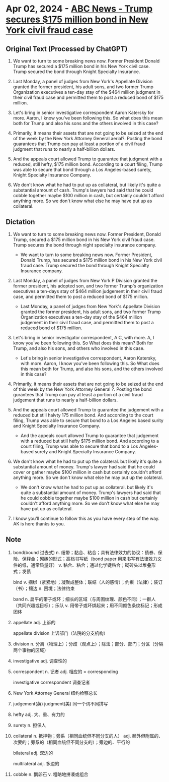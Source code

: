 # Apr 02, 2024 - [ABC News - Trump secures $175 million bond in New York civil fraud case](https://www.youtube.com/watch?v=oh0ApT-XWcI)

## Original Text (Processed by ChatGPT)

1. We want to turn to some breaking news now. Former President Donald Trump has secured a $175 million bond in his New York civil case. Trump secured the bond through Knight Specialty Insurance.

2. Last Monday, a panel of judges from New York's Appellate Division granted the former president, his adult sons, and two former Trump Organization executives a ten-day stay of the $464 million judgment in their civil fraud case and permitted them to post a reduced bond of $175 million.

3. Let's bring in senior investigative correspondent Aaron Katersky for more. Aaron, I know you've been following this. So what does this mean both for Trump and also his sons and the others involved in this case?

4. Primarily, it means their assets that are not going to be seized at the end of the week by the New York Attorney General aerial?. Posting the bond guarantees that Trump can pay at least a portion of a civil fraud judgment that runs to nearly a half-billion dollars.

5. And the appeals court allowed Trump to guarantee that judgment with a reduced, still hefty, $175 million bond. According to a court filing, Trump was able to secure that bond through a Los Angeles-based surety, Knight Specialty Insurance Company.

6. We don't know what he had to put up as collateral, but likely it's quite a substantial amount of cash. Trump's lawyers had said that he could cobble together maybe $100 million in cash, but certainly couldn't afford anything more. So we don't know what else he may have put up as collateral.

## Dictation

1. We want to turn to some breaking news now. Former President, Donald Trump, secured a $175 million bond in his New York civil fraud case. Trump secures the bond through night specialty insurance company.

   - We want to turn to some breaking news now. Former President, Donald Trump, has secured a $175 million bond in his New York civil fraud case. Trump secured the bond through Knight Specialty Insurance company.

2. Last Monday, a panel of judges from New York P Division granted the former president, his adopted son, and two former Trump's organization executives a ten-days stay of $464 million judgement in their civil fraud case, and permitted them to post a reduced bond of $175 million.

   - Last Monday, a panel of judges from New York's Appellate Division granted the former president, his adult sons, and two former Trump Organization executives a ten-day stay of the $464 million judgement in their civil fraud case, and permitted them to post a reduced bond of $175 million.

3. Let's bring in senior investigator correspondent, A C, with more. A, I know you've been following this. So What does this mean? Both for Trump, and also his sons, and others who involved in this case.

   - Let's bring in senior investigative correspondent, Aaron Katersky, with more. Aaron, I know you've been following this. So What does this mean both for Trump, and also his sons, and the others involved in this case?

4. Primarily, it means their assets that are not going to be seized at the end of this week by the New York Attorney General ?. Posting the bond gurantees that Trump can pay at least a portion of a civil fraud judgement that runs to nearly a half-billion dollars.

5. And the appeals court allowed Trump to guarantee the judgement with a reduced but still halvty 175 million bond. And according to the court filing, Trump was able to secure that bond to a Los Angeles based surity and Knight Specialty Insurance Company.

   - And the appeals court allowed Trump to guarantee that judgement with a reduced but still hefty $175 million bond. And according to a court filing, Trump was able to secure that bond to a Los Angeles-based surety and Knight Specialty Insurance Company.

6. We don't know what he had to put up the colateral. but likely it's quite a substantial amount of money. Trump's lawyer had said that he could cover or gather maybe $100 million in cash but certainly couldn't afford anything more. So we don't know what else he may put up the colateral.

   - We don't know what he had to put up as collateral. but likely it's quite a substantial amount of money. Trump's lawyers had said that he could cobble together maybe $100 million in cash but certainly couldn't afford anything more. So we don't know what else he may have put up as collateral.

7. I know you'll continue to follow this as you have every step of the way. AK is here thanks to you.

## Note

1. bond(bound 过去式) n. 纽带；黏合、粘合；具有法律效力的协议：债券、保险、保释金；砌砖的形式；高档书写纸（bond paper 用来书写有法律效力文件的纸，通常质量好） v. 黏合、粘合；通过化学键粘合；砌砖头以堆叠形式；发债

   bind v. 捆绑（紧紧地）；凝聚成整体；联结（人的感情）；约束（法律）；装订（书）；镶边 n. 困境；法律约束

   band n. 扁平的带子或环；细长的区域（与周围纹理、颜色不同）；一群人（共同兴趣或目标）；乐队 v. 用带子或环绑起来；用不同颜色条纹标记；形成团体

2. appellate adj. 上诉的

   appellate division 上诉部门（法院的分支机构）

3. division n. 分离（物理上）；分歧（观点上）；除法；部分、部门；分区（分隔两个事物的区域）

4. investigative adj. 调查性的

5. correspondent n. 记者 adj. 相应的 = corresponding

   investigative correspondent 调查记者

6. New York Attorney General 纽约检察总长

7. judgement(英) judgment(美) 同一个词不同拼写

8. hefty adj. 大、重、有力的

9. surety n. 担保人

10. collateral n. 抵押物；旁系（相同血统但不同分支的人） adj. 额外但附属的、次要的；旁系的（相同血统但不同分支的）；旁边的、平行的

    bilateral adj. 双边的

    multilateral adj. 多边的

11. cobble n. 鹅卵石 v. 粗略地拼凑或组合
